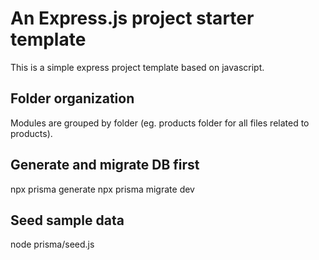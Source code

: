 # An Express.js project starter template

This is a simple express project template based on javascript.

## Folder organization

Modules are grouped by folder (eg. products folder for all files related to products).


## Generate and migrate DB first

npx prisma generate
npx prisma migrate dev

## Seed sample data
node prisma/seed.js